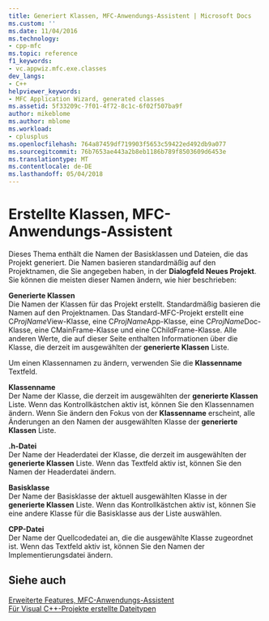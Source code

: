```yaml
---
title: Generiert Klassen, MFC-Anwendungs-Assistent | Microsoft Docs
ms.custom: ''
ms.date: 11/04/2016
ms.technology:
- cpp-mfc
ms.topic: reference
f1_keywords:
- vc.appwiz.mfc.exe.classes
dev_langs:
- C++
helpviewer_keywords:
- MFC Application Wizard, generated classes
ms.assetid: 5f33209c-7f01-4f72-8c1c-6f02f507ba9f
author: mikeblome
ms.author: mblome
ms.workload:
- cplusplus
ms.openlocfilehash: 764a87459df719903f5653c59422ed492db9a077
ms.sourcegitcommit: 76b7653ae443a2b8eb1186b789f8503609d6453e
ms.translationtype: MT
ms.contentlocale: de-DE
ms.lasthandoff: 05/04/2018
---
```

# <a name="generated-classes-mfc-application-wizard"></a>Erstellte Klassen, MFC-Anwendungs-Assistent
Dieses Thema enthält die Namen der Basisklassen und Dateien, die das Projekt generiert. Die Namen basieren standardmäßig auf den Projektnamen, die Sie angegeben haben, in der **Dialogfeld Neues Projekt**. Sie können die meisten dieser Namen ändern, wie hier beschrieben:  
  
 **Generierte Klassen**  
 Die Namen der Klassen für das Projekt erstellt. Standardmäßig basieren die Namen auf den Projektnamen. Das Standard-MFC-Projekt erstellt eine C*ProjName*View-Klasse, eine C*ProjName*App-Klasse, eine C*ProjName*Doc-Klasse, eine CMainFrame-Klasse und eine CChildFrame-Klasse. Alle anderen Werte, die auf dieser Seite enthalten Informationen über die Klasse, die derzeit im ausgewählten der **generierte Klassen** Liste.  
  
 Um einen Klassennamen zu ändern, verwenden Sie die **Klassenname** Textfeld.  
  
 **Klassenname**  
 Der Name der Klasse, die derzeit im ausgewählten der **generierte Klassen** Liste. Wenn das Kontrollkästchen aktiv ist, können Sie den Klassennamen ändern. Wenn Sie ändern den Fokus von der **Klassenname** erscheint, alle Änderungen an den Namen der ausgewählten Klasse der **generierte Klassen** Liste.  
  
 **.h-Datei**  
 Der Name der Headerdatei der Klasse, die derzeit im ausgewählten der **generierte Klassen** Liste. Wenn das Textfeld aktiv ist, können Sie den Namen der Headerdatei ändern.  
  
 **Basisklasse**  
 Der Name der Basisklasse der aktuell ausgewählten Klasse in der **generierte Klassen** Liste. Wenn das Kontrollkästchen aktiv ist, können Sie eine andere Klasse für die Basisklasse aus der Liste auswählen.  
  
 **CPP-Datei**  
 Der Name der Quellcodedatei an, die die ausgewählte Klasse zugeordnet ist. Wenn das Textfeld aktiv ist, können Sie den Namen der Implementierungsdatei ändern.  
  
## <a name="see-also"></a>Siehe auch  
 [Erweiterte Features, MFC-Anwendungs-Assistent](../../mfc/reference/advanced-features-mfc-application-wizard.md)   
 [Für Visual C++-Projekte erstellte Dateitypen](../../ide/file-types-created-for-visual-cpp-projects.md)

